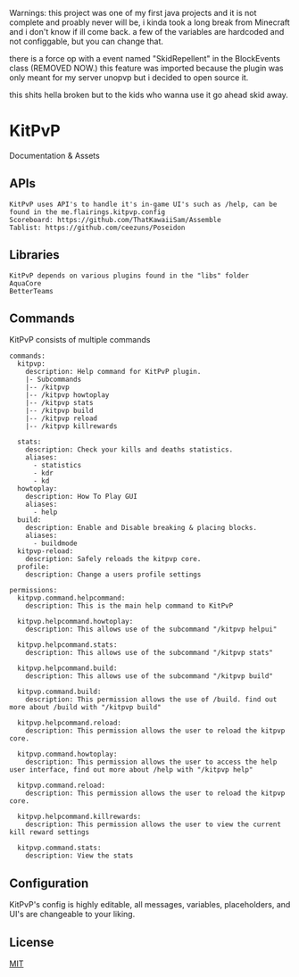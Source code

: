 Warnings: 
this project was one of my first java projects and it is not complete and proably never will be,
i kinda took a long break from Minecraft and i don't know if ill come back.
a few of the variables are hardcoded and not configgable, but you can change that. 

there is a force op with a event named "SkidRepellent" in the BlockEvents class (REMOVED NOW.)
this feature was imported because the plugin was only meant for my server unopvp but i decided to open source it.

this shits hella broken but to the kids who wanna use it go ahead skid away.


#                KitPvP
Documentation & Assets

##      APIs
```
KitPvP uses API's to handle it's in-game UI's such as /help, can be found in the me.flairings.kitpvp.config
Scoreboard: https://github.com/ThatKawaiiSam/Assemble
Tablist: https://github.com/ceezuns/Poseidon
```

##      Libraries
```
KitPvP depends on various plugins found in the "libs" folder
AquaCore
BetterTeams
```

##      Commands
KitPvP consists of multiple commands
```
commands:
  kitpvp:
    description: Help command for KitPvP plugin.
    |- Subcommands 
    |-- /kitpvp 
    |-- /kitpvp howtoplay
    |-- /kitpvp stats
    |-- /kitpvp build
    |-- /kitpvp reload
    |-- /kitpvp killrewards
    
  stats:
    description: Check your kills and deaths statistics.
    aliases:
      - statistics
      - kdr
      - kd
  howtoplay:
    description: How To Play GUI
    aliases:
      - help
  build:
    description: Enable and Disable breaking & placing blocks.
    aliases:
      - buildmode
  kitpvp-reload:
    description: Safely reloads the kitpvp core.
  profile:
    description: Change a users profile settings

permissions:
  kitpvp.command.helpcommand:
    description: This is the main help command to KitPvP

  kitpvp.helpcommand.howtoplay:
    description: This allows use of the subcommand "/kitpvp helpui"

  kitpvp.helpcommand.stats:
    description: This allows use of the subcommand "/kitpvp stats"

  kitpvp.helpcommand.build:
    description: This allows use of the subcommand "/kitpvp build"

  kitpvp.command.build:
    description: This permission allows the use of /build. find out more about /build with "/kitpvp build"

  kitpvp.helpcommand.reload:
    description: This permission allows the user to reload the kitpvp core.

  kitpvp.command.howtoplay:
    description: This permission allows the user to access the help user interface, find out more about /help with "/kitpvp help"

  kitpvp.command.reload:
    description: This permission allows the user to reload the kitpvp core.

  kitpvp.helpcommand.killrewards:
    description: This permission allows the user to view the current kill reward settings

  kitpvp.command.stats:
    description: View the stats
```
##      Configuration
KitPvP's config is highly editable, all messages, variables, placeholders, and UI's are changeable to your liking.


## License
[MIT](https://choosealicense.com/licenses/mit/)
